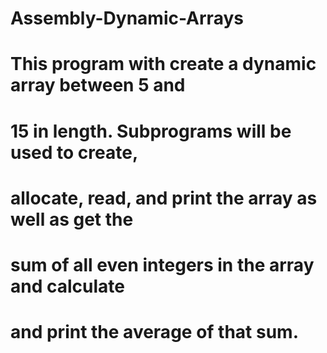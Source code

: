 # Assembly-Dynamic-Arrays

# This program with create a dynamic array between 5 and
#	15 in length. Subprograms will be used to create, 
#	allocate, read, and print the array as well as get the 
#	sum of all even integers in the array and calculate 
#	and print the average of that sum.
